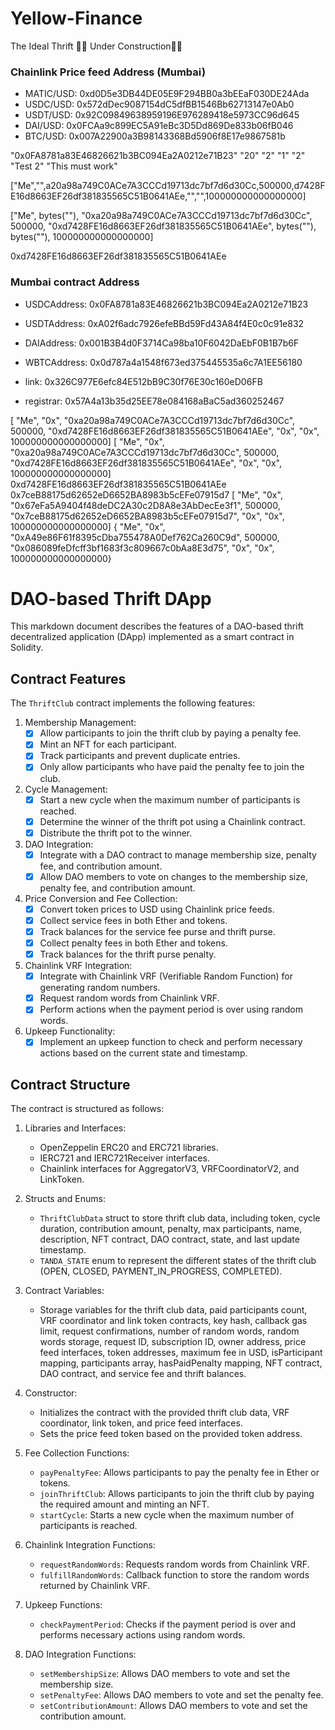 # Yellow-Finance
The Ideal Thrift
🚧👷 Under Construction👷🚧

### Chainlink Price feed Address (Mumbai)

- MATIC/USD: 0xd0D5e3DB44DE05E9F294BB0a3bEEaF030DE24Ada
- USDC/USD: 0x572dDec9087154dC5dfBB1546Bb62713147e0Ab0
- USDT/USD: 0x92C09849638959196E976289418e5973CC96d645
- DAI/USD: 0x0FCAa9c899EC5A91eBc3D5Dd869De833b06fB046
- BTC/USD: 0x007A22900a3B98143368Bd5906f8E17e9867581b

"0x0FA8781a83E46826621b3BC094Ea2A0212e71B23"
"20"
"2"
"1"
"2"
"Test 2"
"This must work"

["Me","",a20a98a749C0ACe7A3CCCd19713dc7bf7d6d30Cc,500000,d7428FE16d8663EF26df381835565C51B0641AEe,"","",100000000000000000]

["Me", bytes(""), "0xa20a98a749C0ACe7A3CCCd19713dc7bf7d6d30Cc", 500000, "0xd7428FE16d8663EF26df381835565C51B0641AEe", bytes(""), bytes(""), 100000000000000000]

0xd7428FE16d8663EF26df381835565C51B0641AEe


### Mumbai contract Address

- USDCAddress: 0x0FA8781a83E46826621b3BC094Ea2A0212e71B23
- USDTAddress: 0xA02f6adc7926efeBBd59Fd43A84f4E0c0c91e832
- DAIAddress: 0x001B3B4d0F3714Ca98ba10F6042DaEbF0B1B7b6F
- WBTCAddress: 0x0d787a4a1548f673ed375445535a6c7A1EE56180

- link: 0x326C977E6efc84E512bB9C30f76E30c160eD06FB
- registrar: 0x57A4a13b35d25EE78e084168aBaC5ad360252467

[  "Me",  "0x",  "0xa20a98a749C0ACe7A3CCCd19713dc7bf7d6d30Cc",  500000,  "0xd7428FE16d8663EF26df381835565C51B0641AEe",  "0x",  "0x",  100000000000000000]
[  "Me",  "0x",  "0xa20a98a749C0ACe7A3CCCd19713dc7bf7d6d30Cc",  500000,  "0xd7428FE16d8663EF26df381835565C51B0641AEe",  "0x",  "0x",  100000000000000000]
0xd7428FE16d8663EF26df381835565C51B0641AEe
   0x7ceB88175d62652eD6652BA8983b5cEFe07915d7
[  "Me",  "0x",  "0x67eFa5A9404f48deDC2A30c2D8A8e3AbDecEe3f1",  500000,  "0x7ceB88175d62652eD6652BA8983b5cEFe07915d7",  "0x",  "0x",  100000000000000000]
{  "Me",  "0x",  "0xA49e86F61f8395cDba755478A0Def762Ca260C9d",  500000,  "0x086089feDfcff3bf1683f3c809667c0bAa8E3d75",  "0x",  "0x",  100000000000000000}

# DAO-based Thrift DApp

This markdown document describes the features of a DAO-based thrift decentralized application (DApp) implemented as a smart contract in Solidity.

## Contract Features

The `ThriftClub` contract implements the following features:

1. Membership Management:
   - [x] Allow participants to join the thrift club by paying a penalty fee.
   - [x] Mint an NFT for each participant.
   - [x] Track participants and prevent duplicate entries.
   - [x] Only allow participants who have paid the penalty fee to join the club.

2. Cycle Management:
   - [x] Start a new cycle when the maximum number of participants is reached.
   - [x] Determine the winner of the thrift pot using a Chainlink contract.
   - [x] Distribute the thrift pot to the winner.

3. DAO Integration:
   - [x] Integrate with a DAO contract to manage membership size, penalty fee, and contribution amount.
   - [x] Allow DAO members to vote on changes to the membership size, penalty fee, and contribution amount.

4. Price Conversion and Fee Collection:
   - [x] Convert token prices to USD using Chainlink price feeds.
   - [x] Collect service fees in both Ether and tokens.
   - [x] Track balances for the service fee purse and thrift purse.
   - [x] Collect penalty fees in both Ether and tokens.
   - [x] Track balances for the thrift purse penalty.

5. Chainlink VRF Integration:
   - [x] Integrate with Chainlink VRF (Verifiable Random Function) for generating random numbers.
   - [x] Request random words from Chainlink VRF.
   - [x] Perform actions when the payment period is over using random words.

6. Upkeep Functionality:
   - [x] Implement an upkeep function to check and perform necessary actions based on the current state and timestamp.

## Contract Structure

The contract is structured as follows:

1. Libraries and Interfaces:
   - OpenZeppelin ERC20 and ERC721 libraries.
   - IERC721 and IERC721Receiver interfaces.
   - Chainlink interfaces for AggregatorV3, VRFCoordinatorV2, and LinkToken.

2. Structs and Enums:
   - `ThriftClubData` struct to store thrift club data, including token, cycle duration, contribution amount, penalty, max participants, name, description, NFT contract, DAO contract, state, and last update timestamp.
   - `TANDA_STATE` enum to represent the different states of the thrift club (OPEN, CLOSED, PAYMENT_IN_PROGRESS, COMPLETED).

3. Contract Variables:
   - Storage variables for the thrift club data, paid participants count, VRF coordinator and link token contracts, key hash, callback gas limit, request confirmations, number of random words, random words storage, request ID, subscription ID, owner address, price feed interfaces, token addresses, maximum fee in USD, isParticipant mapping, participants array, hasPaidPenalty mapping, NFT contract, DAO contract, and service fee and thrift balances.

4. Constructor:
   - Initializes the contract with the provided thrift club data, VRF coordinator, link token, and price feed interfaces.
   - Sets the price feed token based on the provided token address.

5. Fee Collection Functions:
   - `payPenaltyFee`: Allows participants to pay the penalty fee in Ether or tokens.
   - `joinThriftClub`: Allows participants to join the thrift club by paying the required amount and minting an NFT.
   - `startCycle`: Starts a new cycle when the maximum number of participants is reached.

6. Chainlink Integration Functions:
   - `requestRandomWords`: Requests random words from Chainlink VRF.
   - `fulfillRandomWords`: Callback function to store the random words returned by Chainlink VRF.

7. Upkeep Functions:
   - `checkPaymentPeriod`: Checks if the payment period is over and performs necessary actions using random words.

8. DAO Integration Functions:
   - `setMembershipSize`: Allows DAO members to vote and set the membership size.
   - `setPenaltyFee`: Allows DAO members to vote and set the penalty fee.
   - `setContributionAmount`: Allows DAO members to vote and set the contribution amount.
